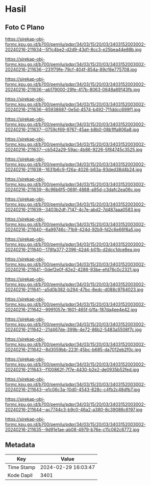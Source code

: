 # Hasil

## Foto C Plano

https://sirekap-obj-formc.kpu.go.id/b700/pemilu/pdpr/34/03/15/20/03/3403152003002-20240216-211634--5f1c4be2-d2d9-43d1-8cc3-e25bea44e88b.jpg

https://sirekap-obj-formc.kpu.go.id/b700/pemilu/pdpr/34/03/15/20/03/3403152003002-20240216-211636--231f79fe-79cf-404f-854a-89cf8e775708.jpg

https://sirekap-obj-formc.kpu.go.id/b700/pemilu/pdpr/34/03/15/20/03/3403152003002-20240216-211636--ab179000-29fe-417b-8063-0648a69143fb.jpg

https://sirekap-obj-formc.kpu.go.id/b700/pemilu/pdpr/34/03/15/20/03/3403152003002-20240216-211636--65938687-0e5d-4574-b492-711ddcc699f1.jpg

https://sirekap-obj-formc.kpu.go.id/b700/pemilu/pdpr/34/03/15/20/03/3403152003002-20240216-211637--0759cf69-9767-45ae-b8b0-08b1ffa806a8.jpg

https://sirekap-obj-formc.kpu.go.id/b700/pemilu/pdpr/34/03/15/20/03/3403152003002-20240216-211637--cb542a29-59ac-4b86-9226-5f84745c3525.jpg

https://sirekap-obj-formc.kpu.go.id/b700/pemilu/pdpr/34/03/15/20/03/3403152003002-20240216-211638--1631b6c9-f26a-4026-b63a-93ded38d4b24.jpg

https://sirekap-obj-formc.kpu.go.id/b700/pemilu/pdpr/34/03/15/20/03/3403152003002-20240216-211639--8c96b6f5-069f-4888-a95d-c3dafc2ea06c.jpg

https://sirekap-obj-formc.kpu.go.id/b700/pemilu/pdpr/34/03/15/20/03/3403152003002-20240216-211639--3403b2df-7147-4c7e-abd2-7d487aaa0583.jpg

https://sirekap-obj-formc.kpu.go.id/b700/pemilu/pdpr/34/03/15/20/03/3403152003002-20240216-211640--6a99746c-71b9-424d-92b9-fd2c6e66f8a5.jpg

https://sirekap-obj-formc.kpu.go.id/b700/pemilu/pdpr/34/03/15/20/03/3403152003002-20240216-211640--178fa377-2396-42d4-b01b-d2dcc1dce8ea.jpg

https://sirekap-obj-formc.kpu.go.id/b700/pemilu/pdpr/34/03/15/20/03/3403152003002-20240216-211641--0def2e0f-82e2-4286-93be-efd76c0c2321.jpg

https://sirekap-obj-formc.kpu.go.id/b700/pemilu/pdpr/34/03/15/20/03/3403152003002-20240216-211641--a5d0b382-b294-47bc-8edc-d088c9764023.jpg

https://sirekap-obj-formc.kpu.go.id/b700/pemilu/pdpr/34/03/15/20/03/3403152003002-20240216-211642--9991057e-1601-465f-b1fa-187da4ee4e42.jpg

https://sirekap-obj-formc.kpu.go.id/b700/pemilu/pdpr/34/03/15/20/03/3403152003002-20240216-211642--21d467de-399b-4e72-86b2-5483a5508f7c.jpg

https://sirekap-obj-formc.kpu.go.id/b700/pemilu/pdpr/34/03/15/20/03/3403152003002-20240216-211642--8d3059bb-223f-45bc-b685-da7012eb2f0c.jpg

https://sirekap-obj-formc.kpu.go.id/b700/pemilu/pdpr/34/03/15/20/03/3403152003002-20240216-211643--f100862f-7f7e-4430-b2e2-de0935b52fed.jpg

https://sirekap-obj-formc.kpu.go.id/b700/pemilu/pdpr/34/03/15/20/03/3403152003002-20240216-211643--e1c06c3a-10d0-4543-828c-c4fb2c48dfb7.jpg

https://sirekap-obj-formc.kpu.go.id/b700/pemilu/pdpr/34/03/15/20/03/3403152003002-20240216-211644--ac7744c3-b9c0-46a2-a380-8c39088c6197.jpg

https://sirekap-obj-formc.kpu.go.id/b700/pemilu/pdpr/34/03/15/20/03/3403152003002-20240216-211635--9d91e1ae-ab08-4979-b76e-c11c062c6772.jpg


## Metadata

| Key        | Value               |
| ---------- | ------------------- |
| Time Stamp | 2024-02-29 16:03:47 |
| Kode Dapil | 3401                |



